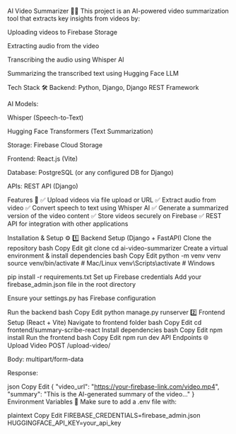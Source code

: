 AI Video Summarizer 🎥✨
This project is an AI-powered video summarization tool that extracts key insights from videos by:

Uploading videos to Firebase Storage

Extracting audio from the video

Transcribing the audio using Whisper AI

Summarizing the transcribed text using Hugging Face LLM

Tech Stack 🛠️
Backend: Python, Django, Django REST Framework

AI Models:

Whisper (Speech-to-Text)

Hugging Face Transformers (Text Summarization)

Storage: Firebase Cloud Storage

Frontend: React.js (Vite)

Database: PostgreSQL (or any configured DB for Django)

APIs: REST API (Django)

Features 🚀
✅ Upload videos via file upload or URL
✅ Extract audio from video
✅ Convert speech to text using Whisper AI
✅ Generate a summarized version of the video content
✅ Store videos securely on Firebase
✅ REST API for integration with other applications

Installation & Setup ⚙️
1️⃣ Backend Setup (Django + FastAPI)
Clone the repository
bash
Copy
Edit
git clone <your-github-repo-url>
cd ai-video-summarizer
Create a virtual environment & install dependencies
bash
Copy
Edit
python -m venv venv
source venv/bin/activate  # Mac/Linux
venv\Scripts\activate  # Windows

pip install -r requirements.txt
Set up Firebase credentials
Add your firebase_admin.json file in the root directory

Ensure your settings.py has Firebase configuration

Run the backend
bash
Copy
Edit
python manage.py runserver
2️⃣ Frontend Setup (React + Vite)
Navigate to frontend folder
bash
Copy
Edit
cd frontend/summary-scribe-react
Install dependencies
bash
Copy
Edit
npm install
Run the frontend
bash
Copy
Edit
npm run dev
API Endpoints 🌐
Upload Video
POST /upload-video/

Body: multipart/form-data

Response:

json
Copy
Edit
{
  "video_url": "https://your-firebase-link.com/video.mp4",
  "summary": "This is the AI-generated summary of the video..."
}
Environment Variables 🔑
Make sure to add a .env file with:

plaintext
Copy
Edit
FIREBASE_CREDENTIALS=firebase_admin.json
HUGGINGFACE_API_KEY=your_api_key
